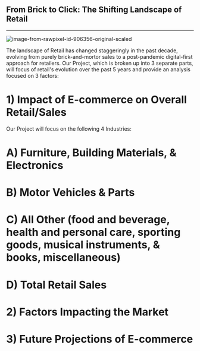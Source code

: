 ## From Brick to Click: The Shifting Landscape of Retail
---

![image-from-rawpixel-id-906356-original-scaled](https://github.com/FrostyMfasis/online-vs-physical-retail/assets/133065460/c3982650-28ce-4733-a4f6-197ab6ad693f)

The landscape of Retail has changed staggeringly in the past decade, evolving from purely brick-and-mortor sales to a post-pandemic digital-first approach for retailers. Our Project, which is broken up into 3 separate parts, will focus of retail's evolution over the past 5 years and provide an analysis focused on 3 factors:

# 1) Impact of E-commerce on Overall Retail/Sales

Our Project will focus on the following 4 Industries:

# A) Furniture, Building Materials, & Electronics

# B) Motor Vehicles & Parts

# C) All Other (food and beverage, health and personal care, sporting goods, musical instruments, & books, miscellaneous) 

# D) Total Retail Sales











# 2) Factors Impacting the Market












# 3) Future Projections of E-commerce



   
 
